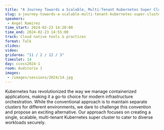 ```yaml
---
title: "A Journey Towards a Scalable, Multi-Tenant Kubernetes Super Cluster"
slug: a-journey-towards-a-scalable-multi-tenant-kubernetes-super-cluster
speakers:
 - Angel Ramirez
time_start: 2024-02-23 14:20:00
time_end: 2024-02-23 14:55:00
track: Cloud native tools & practices
format: Talk
slides: 
video: 
gridarea: "11 / 2 / 12 / 3"
timeslot: 14
day: ccoss2024-1
room: Auditorio 1
images: 
 - /images/sessions/2024/14.jpg
---
```


Kubernetes has revolutionized the way we manage containerized applications, making it a go-to choice for modern infrastructure orchestration. While the conventional approach is to maintain separate clusters for different environments, we dare to challenge this convention and propose an exciting alternative. Our approach focuses on creating a single, scalable, multi-tenant Kubernetes super cluster to cater to diverse workloads securely.
